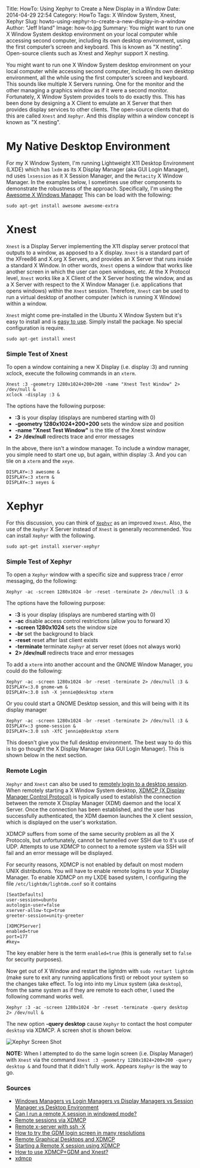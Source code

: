 Title: HowTo: Using Xephyr to Create a New Display in a Window
Date: 2014-04-29 22:54
Category: HowTo
Tags: X Window System, Xnest, Xephyr
Slug: howto-using-xephyr-to-create-a-new-display-in-a-window
Author: "Jeff Irland"
Image: how-to.jpg
Summary: You might want to run one X Window System desktop environment on your local computer while accessing second computer, including its own desktop environment, using the first computer’s screen and keyboard.  This is known as "X nesting".  Open-source clients such as Xnest and Xephyr support X nesting.

You might want to run one X Window System desktop environment on your local computer while accessing second computer,
including its own desktop environment,
all the while using the first computer’s screen and keyboard.
This sounds like multiple X Servers running.
One for the monitor and the other managing a graphics window as if it were a second monitor. 
Fortunately, X Window System provides tools to do exactly this.
This has been done by designing a X Client to emulate an X Server that then provides display services to other clients.
The open-source clients that do this are called `Xnest` and `Xephyr`.
And this display within a window concept is known as "X nesting".

# My Native Desktop Environment
For my X Window System, I'm running Lightweight X11 Desktop Environment (LXDE)
which has `lxdm` as its X Display Manager (aka GUI Login Manager),
nd uses `lxsession` as it X Session Manager,
and the `Metacity` X Window Manager.
In the examples below, I sometimes use other components to demonstrate the robustness of the approach.
Specifically, I'm using the [Awesome X Windows Manager][01]
This can be load with the following:

```
sudo apt-get install awesome awesome-extra
```

# Xnest
`Xnest` is a Display Server implementing the X11 display server protocol that outputs to a window,
as apposed to a X display.
`Xnest` is a standard part of the XFree86 and X.org X Servers,
and provides an X Server that runs inside a standard X Window. 
In other words, `Xnest` opens a window that works like another screen in which the user can open windows, etc.
At the X Protocol level, `Xnest` works like a X Client of the X Server hosting the window,
and as a X Server with respect to the X Window Manager
(i.e. applications that opens windows) within the `Xnest` session.
Therefore, `Xnest` can be used to run a virtual desktop of another computer
(which is running X Window) within a window. 

`Xnest` might come pre-installed in the Ubuntu X Window System
but it's easy to install and is [easy to use][02].
Simply install the package.  No special configuration is require.

```
sudo apt-get install xnest
```

### Simple Test of Xnest
To open a window containing a new X Display (i.e. display :3) and running xclock,
execute the following commands in an `xterm`.

```
Xnest :3 -geometry 1280x1024+200+200 -name "Xnest Test Window" 2> /dev/null &
xclock -display :3 &
```

The options have the following purpose:

* **:3** is your display (displays are numbered starting with 0)
* **-geometry 1280x1024+200+200** sets the window size and position
* **-name "Xnest Test Window"** is the title of the Xnest window
* **2> /dev/null** redirects trace and error messages

In the above, there isn't a window manager.
To include a window manager, you simple need to start one up, but again, within display :3.
And you can tile on a `xterm` and the `xeye`.

```
DISPLAY=:3 awesome &
DISPLAY=:3 xterm &
DISPLAY=:3 xeyes &
```

# Xephyr
For this discussion, you can think of [`Xephyr`][03] as an improved `Xnest`.
Also, the use of the `Xephyr` X Server instead of `Xnest` is generally recommended.
You can install `Xephyr` with the following.

```
sudo apt-get install xserver-xephyr
```

### Simple Test of Xephyr
To open a `Xephyr` window with a specific size and suppress trace / error messaging,
do the following:

```
Xephyr -ac -screen 1280x1024 -br -reset -terminate 2> /dev/null :3 &
```

The options have the following purpose:

* **:3** is your display (displays are numbered starting with 0)
* **-ac** disable access control restrictions (allow you to forward X)
* **-screen 1280x1024** sets the window size
* **-br** set the background to black
* **-reset** reset after last client exists
* **-terminate** terminate `Xephyr` at server reset (does not always work)
* **2> /dev/null** redirects trace and error messages

To add a `xterm` into another account and the GNOME Window Manager, you could do the following:

```
Xephyr -ac -screen 1280x1024 -br -reset -terminate 2> /dev/null :3 &
DISPLAY=:3.0 gnome-wm &
DISPLAY=:3.0 ssh -X jennie@desktop xterm
```

Or you could start a GNOME Desktop session, and this will being with it its display manager

```
Xephyr -ac -screen 1280x1024 -br -reset -terminate 2> /dev/null :3 &
DISPLAY=:3 gnome-session &
DISPLAY=:3.0 ssh -XfC jennie@desktop xterm
```

This doesn't give you the full desktop environment.
The best way to do this is to go thought the X Display Manager (aka GUI Login Manager).
This is shown below in the next section.

### Remote Login
`Xephyr` and `Xnest` can also be used to [remotely login to a desktop session][05].
When remotely starting a X Window System desktop,
[XDMCP (X Display Manager Control Protocol)][04] is typically used to establish
the connection between the remote X Display Manager (XDM) daemon
and the local X Server.
Once the connection has been established, and the user has successfully authenticated,
the XDM daemon launches the X client session, which is displayed on the user's workstation.

XDMCP suffers from some of the same security problem as all the X Protocols,
but unfortunately, cannot be tunnelled over SSH due to it's use of UDP.
Attempts to use XDMCP to connect to a remote system
via SSH will fail and an error message will be displayed.

For security reasons,
XDMCP is not enabled by default on most modern UNIX distributions.
You will have to enable remote logins to your X Display Manager.
To enable XDMCP on my LXDE based system,
I configuring the file `/etc/lightdm/lightdm.conf` so it contains

```
[SeatDefaults]
user-session=ubuntu
autologin-user=false
xserver-allow-tcp=true
greeter-session=unity-greeter

[XDMCPServer]
enabled=true
port=177
#key=
```

The key enabler here is the term `enabled=true`
(this is generally set to `false` for security purposes).

Now get out of X Window and restart the lightdm with `sudo restart lightdm`
(make sure to exit any running applications first)
or reboot your system so the changes take effect.
To log into into my Linux system (aka `desktop`),
from the same system as if they are remote to each other,
I used the following command works well. 

```
Xephyr :3 -ac -screen 1280x1024 -br -reset -terminate -query desktop 2> /dev/null &
```

The new option **-query desktop** cause `Xephyr` to contact the host computer `desktop` via XDMCP.
A screen shot is shown below.

![Xephyr Screen Shot]({filename}/images/desktop-using-xephyr.jpg "Desktop image with login screen shown in a window")

**NOTE:** When I attempted to do the same login screen (i.e. Display Manager) with `Xnest` via the command
`Xnest :3 -geometry 1280x1024+200+200 -query desktop &`
and found that it didn't fully work.
Appears `Xephyr` is the way to go.

### Sources
* [Windows Managers vs Login Managers vs Display Managers vs Session Manager vs Desktop Environment](http://unix.stackexchange.com/questions/20385/windows-managers-vs-login-managers-vs-display-managers-vs-desktop-environment)
* [Can I run a remote X session in windowed mode?](http://askubuntu.com/questions/60364/can-i-run-a-remote-x-session-in-windowed-mode)
* [Remote sessions via XDMCP](http://x.cygwin.com/docs/ug/using-remote-session.html)
* [Remote x-server with ssh -X](http://www.answeredubuntu.com/175902/remote_x_server_with_ssh_x#sthash.ifsk3uxx.dpbs)
* [How to try the GDM login screen in many resolutions](http://ptspts.blogspot.com/2010/02/how-to-try-gdm-login-screen-in-many.html)
* [Remote Graphical Desktops and XDMCP](https://www.centos.org/docs/5/html/5.2/Installation_Guide/s2-trouble-remotex.html)
* [Starting a Remote X session using XDMCP](http://forums.opensuse.org/showthread.php/466709-Starting-a-Remote-X-session-using-XDMCP)
* [How to use XDMCP+GDM and Xnest?](http://askubuntu.com/questions/11189/how-to-use-xdmcpgdm-and-xnest)
* [xdmcp](https://wiki.ubuntu.com/xdmcp)



[01]:http://awesome.naquadah.org/
[02]:http://box.matto.nl/xnest.html
[03]:http://nims11.wordpress.com/2012/06/24/nested-x-servers-with-xephyr/
[04]:http://www.x.org/releases/X11R7.7/doc/libXdmcp/xdmcp.html
[05]:http://techpad.co.uk/content.php?sid=72
